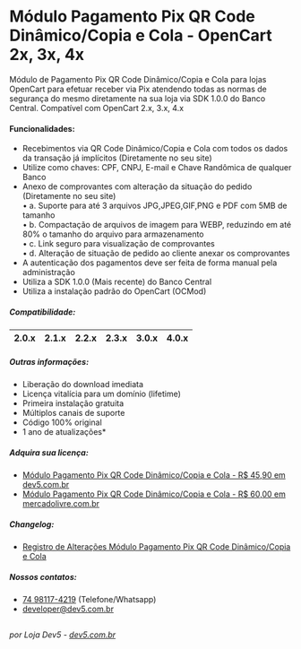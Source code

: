 # Módulo Pagamento Pix QR Code Dinâmico/Copia e Cola - OpenCart 2x, 3x, 4x
Módulo de Pagamento Pix QR Code Dinâmico/Copia e Cola para lojas OpenCart para efetuar receber via Pix atendendo todas as normas de segurança do mesmo diretamente na sua loja via SDK 1.0.0 do Banco Central. Compatível com OpenCart 2.x, 3.x, 4.x

#### Funcionalidades:
- Recebimentos via QR Code Dinâmico/Copia e Cola com todos os dados da transação já implícitos (Diretamente no seu site)
- Utilize como chaves: CPF, CNPJ, E-mail e Chave Randômica de qualquer Banco
- Anexo de comprovantes com alteração da situação do pedido (Diretamente no seu site)\
• a. Suporte para até 3 arquivos JPG,JPEG,GIF,PNG e PDF com 5MB de tamanho\
• b. Compactação de arquivos de imagem para WEBP, reduzindo em até 80% o tamanho do arquivo para armazenamento\
• c. Link seguro para visualização de comprovantes\
• d. Alteração de situação de pedido ao cliente anexar os comprovantes
- A autenticação dos pagamentos deve ser feita de forma manual pela administração
- Utiliza a SDK 1.0.0 (Mais recente) do Banco Central
- Utiliza a instalação padrão do OpenCart (OCMod)

##### Compatibilidade:
|2.0.x|2.1.x|2.2.x|2.3.x|3.0.x|4.0.x|
|-|-|-|-|-|-|

##### Outras informações:
- Liberação do download imediata
- Licença vitalícia para um domínio (lifetime)
- Primeira instalação gratuita
- Múltiplos canais de suporte
- Código 100% original
- 1 ano de atualizações*

##### Adquira sua licença:
- [Módulo Pagamento Pix QR Code Dinâmico/Copia e Cola - R$ 45,90 em dev5.com.br](https://dev5.com.br/opencart/pagamentos/pix-qr-dinamico-copia-e-cola)
- [Módulo Pagamento Pix QR Code Dinâmico/Copia e Cola - R$ 60,00 em mercadolivre.com.br](https://produto.mercadolivre.com.br/MLB-1740236694-pagamento-pix-qr-code-dinmicocc-opencart-2x3x4x-dev5-_JM)

##### Changelog:
- [Registro de Alterações Módulo Pagamento Pix QR Code Dinâmico/Copia e Cola](https://dev5.com.br/opencart/pagamentos/pix-qr-dinamico-copia-e-cola#changelog)

##### Nossos contatos:
- [74 98117-4219](https://api.whatsapp.com/send?phone=5574981174219) (Telefone/Whatsapp)
- [developer@dev5.com.br](mailto:developer@dev5.com.br)
##
###### por Loja Dev5 - [dev5.com.br](https://dev5.com.br)
